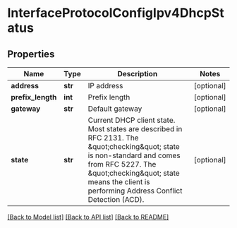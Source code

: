 # InterfaceProtocolConfigIpv4DhcpStatus

## Properties
Name | Type | Description | Notes
------------ | ------------- | ------------- | -------------
**address** | **str** | IP address | [optional] 
**prefix_length** | **int** | Prefix length | [optional] 
**gateway** | **str** | Default gateway | [optional] 
**state** | **str** | Current DHCP client state. Most states are described in RFC 2131. The \&quot;checking\&quot; state is non-standard and comes from RFC 5227. The \&quot;checking\&quot; state means the client is performing Address Conflict Detection (ACD).  | [optional] 

[[Back to Model list]](../README.md#documentation-for-models) [[Back to API list]](../README.md#documentation-for-api-endpoints) [[Back to README]](../README.md)


